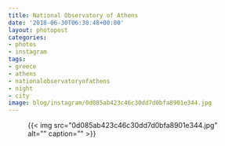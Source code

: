 ```yaml
---
title: National Observatory of Athens
date: '2018-06-30T06:30:48+00:00'
layout: photopost
categories:
- photos
- instagram
tags:
- greece
- athens
- nationalobservatoryofathens
- night
- city
image: blog/instagram/0d085ab423c46c30dd7d0bfa8901e344.jpg
---
```


<figure class="photo photo--square">
  {{< img src="0d085ab423c46c30dd7d0bfa8901e344.jpg" alt="" caption="" >}}

</figure>




